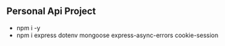 ## Personal Api Project

* npm i -y
* npm i express dotenv mongoose express-async-errors cookie-session